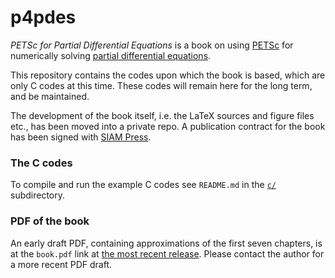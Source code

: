 p4pdes
======

_PETSc for Partial Differential Equations_ is a book on using [PETSc](http://www.mcs.anl.gov/petsc/) for numerically solving [partial differential equations](https://en.wikipedia.org/wiki/Partial_differential_equation).

This repository contains the codes upon which the book is based, which are only C codes at this time.  These codes will remain here for the long term, and be maintained.

The development of the book itself, i.e. the LaTeX sources and figure files etc., has been moved into a private repo.  A publication contract for the book has been signed with [SIAM Press](http://www.siam.org/books/).

### The C codes

To compile and run the example C codes see `README.md` in the [`c/`](https://github.com/bueler/p4pdes/tree/master/c) subdirectory.

### PDF of the book

An early draft PDF, containing approximations of the first seven chapters, is at the `book.pdf` link at [the most recent release](https://github.com/bueler/p4pdes/releases).  Please contact the author for a more recent PDF draft.
